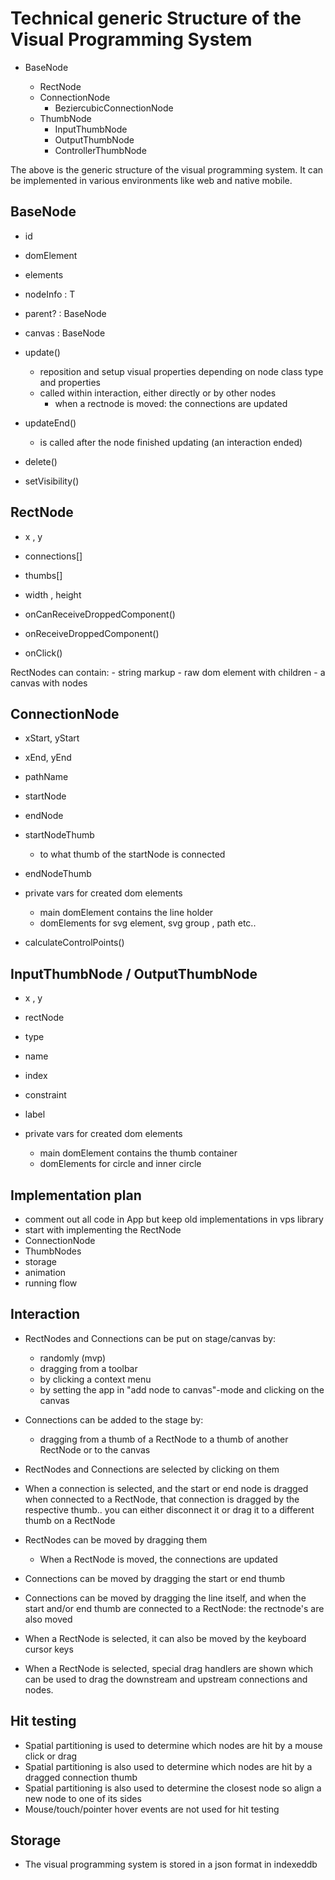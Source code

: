 # Technical generic Structure of the Visual Programming System

- BaseNode<T>
  - RectNode
  - ConnectionNode
    - BeziercubicConnectionNode
  - ThumbNode
    - InputThumbNode
    - OutputThumbNode
    - ControllerThumbNode

The above is the generic structure of the visual programming system. It can be implemented in various environments like web and native mobile.

## BaseNode<T>
- id
- domElement
- elements
- nodeInfo : T
- parent? : BaseNode<T>
- canvas : BaseNode<T>
  
- update()
    - reposition and setup visual properties depending on node class type and properties
    - called within interaction, either directly or by other nodes
      - when a rectnode is moved: the connections are updated
- updateEnd() 
    - is called after the node finished updating (an interaction ended)
  
- delete()
- setVisibility()


## RectNode
- x , y
- connections[]
- thumbs[]
- width , height

- onCanReceiveDroppedComponent()
- onReceiveDroppedComponent()
- onClick()

RectNodes can contain:
	- string markup
	- raw dom element with children
	- a canvas with nodes

## ConnectionNode
- xStart, yStart
- xEnd, yEnd
- pathName
- startNode
- endNode
- startNodeThumb
  	- to what thumb of the startNode is connected 
- endNodeThumb
- private vars for created dom elements
  - main domElement contains the line holder
  - domElements for svg element, svg group , path etc..

- calculateControlPoints()


## InputThumbNode / OutputThumbNode
- x , y
- rectNode
- type
- name
- index
- constraint
- label

- private vars for created dom elements
  - main domElement contains the thumb container
  - domElements for circle and inner circle


## Implementation plan
- comment out all code in App but keep old implementations in vps library
- start with implementing the RectNode
- ConnectionNode
- ThumbNodes
- storage
- animation
- running flow

## Interaction

- RectNodes and Connections can be put on stage/canvas by:
  - randomly (mvp)
  - dragging from a toolbar
  - by clicking a context menu
  - by setting the app in "add node to canvas"-mode and clicking on the canvas
  
- Connections can be added to the stage by:
  - dragging from a thumb of a RectNode to a thumb of another RectNode or to the canvas
  
- RectNodes and Connections are selected by clicking on them

- When a connection is selected, and the start or end node is dragged when connected to a RectNode, that connection is dragged by the respective thumb.. you can either disconnect it or drag it to a different thumb on a RectNode

- RectNodes can be moved by dragging them
  - When a RectNode is moved, the connections are updated

- Connections can be moved by dragging the start or end thumb
- Connections can be moved by dragging the line itself, and when the start and/or end thumb are connected to a RectNode: the rectnode's are also moved

- When a RectNode is selected, it can also be moved by the keyboard cursor keys

- When a RectNode is selected, special drag handlers are shown which can be used to drag the downstream and upstream connections and nodes.


## Hit testing

- Spatial partitioning is used to determine which nodes are hit by a mouse click or drag
- Spatial partitioning is also used to determine which nodes are hit by a dragged connection thumb
- Spatial partitioning is also used to determine the closest node so align a new node to one of its sides
- Mouse/touch/pointer hover events are not used for hit testing


## Storage

- The visual programming system is stored in a json format in indexeddb

